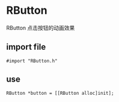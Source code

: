 # RButton
RButton 点击按钮的动画效果

## import file 
```
#import "RButton.h"
```

## use 
```
RButton *button = [[RButton alloc]init];
```
